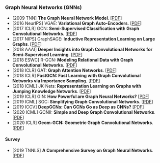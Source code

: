### Graph Neural Networks (GNNs)

* [2009 TNN] **The Graph Neural Network Model**. [[PDF](https://ro.uow.edu.au/cgi/viewcontent.cgi?referer=&httpsredir=1&article=10501&context=infopapers)]
* [2016 NeurIPS] VGAE: **Variational Graph Auto-Encoders**. [[PDF](https://arxiv.org/pdf/1611.07308.pdf)]
* [2017 ICLR] GCN: **Semi-Supervised Classification with Graph Convolutional Networks**. [[PDF](https://openreview.net/pdf?id=SJU4ayYgl)]
* [2017 NIPS] GraphSAGE: **Inductive Representation Learning on Large Graphs**. [[PDF](https://proceedings.neurips.cc/paper/2017/file/5dd9db5e033da9c6fb5ba83c7a7ebea9-Paper.pdf)]
* [2018 AAAI] **Deeper Insights into Graph Convolutional Networks for Semi-Supervised Learning**. [[PDF](https://arxiv.org/pdf/1801.07606.pdf)]
* [2018 ESWC] R-GCN: **Modeling Relational Data with Graph Convolutional Networks**. [[PDF](https://arxiv.org/pdf/1703.06103.pdf)]
* [2018 ICLR] GAT: **Graph Attention Networks**. [[PDF](https://openreview.net/pdf?id=rJXMpikCZ)]
* [2018 ICLR] **FastGCN: Fast Learning with Graph Convolutional Networks via Importance Sampling**. [[PDF](https://arxiv.org/pdf/1801.10247.pdf)]
* [2018 ICML] JK-Nets: **Representation Learning on Graphs with Jumping Knowledge Networks**. [[PDF](https://arxiv.org/pdf/1806.03536.pdf)]
* [2019 ICLR] GIN: **How Powerful are Graph Neural Networks?** [[PDF](https://arxiv.org/pdf/1810.00826.pdf)]
* [2019 ICML] SGC: **Simplifying Graph Convolutional Networks**. [[PDF](http://proceedings.mlr.press/v97/wu19e/wu19e.pdf)]
* [2019 ICCV] **DeepGCNs: Can GCNs Go as Deep as CNNs?** [[PDF](https://arxiv.org/pdf/1904.03751.pdf)]
* [2020 ICML] GCNII: **Simple and Deep Graph Convolutional Networks**. [[PDF](https://arxiv.org/pdf/2007.02133.pdf)]
* [2020 ICLR] **Geom-GCN: Geometric Graph Convolutional Networks**. [[PDF](https://openreview.net/pdf?id=S1e2agrFvS)]

#### Survey

* [2019 TNNLS] **A Comprehensive Survey on Graph Neural Networks**. [[PDF](https://arxiv.org/pdf/1901.00596.pdf)]

